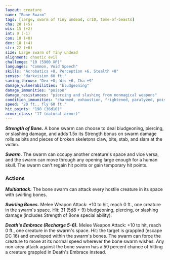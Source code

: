 ```yaml
---
layout: creature
name: "Bone Swarm"
tags: [large, swarm of Tiny undead, cr10, tome-of-beasts]
cha: 20 (+5)
wis: 15 (+2)
int: 9 (-1)
con: 10 (+0)
dex: 18 (+4)
str: 22 (+6)
size: Large swarm of Tiny undead
alignment: chaotic evil
challenge: "10 (5900 XP)"
languages: "Common, Void Speech"
skills: "Acrobatics +8, Perception +6, Stealth +8"
senses: "darkvision 60 ft."
saving_throws: "Dex +8, Wis +6, Cha +9"
damage_vulnerabilities: "bludgeoning"
damage_immunities: "poison"
damage_resistances: "piercing and slashing from nonmagical weapons"
condition_immunities: "charmed, exhaustion, frightened, paralyzed, poisoned, prone, restrained, stunned"
speed: "20 ft., fly 60 ft."
hit_points: "198 (36d10)"
armor_class: "17 (natural armor)"
---
```


***Strength of Bone.*** A bone swarm can choose to deal bludgeoning, piercing, or slashing damage, and adds 1.5x its Strength bonus on swarm damage rolls as bits and pieces of broken skeletons claw, bite, stab, and slam at the victim.

***Swarm.*** The swarm can occupy another creature's space and vice versa, and the swarm can move through any opening large enough for a human skull. The swarm can't regain hit points or gain temporary hit points.

### Actions

***Multiattack.*** The bone swarm can attack every hostile creature in its space with swirling bones.

***Swirling Bones.*** Melee Weapon Attack: +10 to hit, reach 0 ft., one creature in the swarm's space. Hit: 31 (5d8 + 9) bludgeoning, piercing, or slashing damage (includes Strength of Bone special ability).

***Death's Embrace (Recharge 5-6).*** Melee Weapon Attack: +10 to hit, reach 0 ft., one creature in the swarm's space. Hit: the target is grappled (escape DC 16) and enveloped within the swarm's bones. The swarm can force the creature to move at its normal speed wherever the bone swarm wishes. Any non-area attack against the bone swarm has a 50 percent chance of hitting a creature grappled in Death's Embrace instead.

